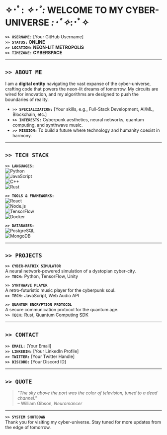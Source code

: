 # **✧･ﾟ: *✧･ﾟ:* WELCOME TO MY CYBER-UNIVERSE *:･ﾟ✧*:･ﾟ✧**

**`>> USERNAME:`** [Your GitHub Username]  
**`>> STATUS:`** **ONLINE**  
**`>> LOCATION:`** **NEON-LIT METROPOLIS**  
**`>> TIMEZONE:`** **CYBERSPACE**  

---

## **`>> ABOUT ME`**

I am a **digital entity** navigating the vast expanse of the cyber-universe, crafting code that powers the neon-lit dreams of tomorrow. My circuits are wired for innovation, and my algorithms are designed to push the boundaries of reality.  

- **`>> SPECIALIZATION:`** [Your skills, e.g., Full-Stack Development, AI/ML, Blockchain, etc.]  
- **`>> INTERESTS:`** Cyberpunk aesthetics, neural networks, quantum computing, and synthwave music.  
- **`>> MISSION:`** To build a future where technology and humanity coexist in harmony.  

---

## **`>> TECH STACK`**

**`>> LANGUAGES:`**  
![Python](https://img.shields.io/badge/-Python-3776AB?style=flat&logo=python&logoColor=white)  
![JavaScript](https://img.shields.io/badge/-JavaScript-F7DF1E?style=flat&logo=javascript&logoColor=black)  
![C++](https://img.shields.io/badge/-C++-00599C?style=flat&logo=c%2B%2B&logoColor=white)  
![Rust](https://img.shields.io/badge/-Rust-000000?style=flat&logo=rust&logoColor=white)  

**`>> TOOLS & FRAMEWORKS:`**  
![React](https://img.shields.io/badge/-React-61DAFB?style=flat&logo=react&logoColor=black)  
![Node.js](https://img.shields.io/badge/-Node.js-339933?style=flat&logo=node.js&logoColor=white)  
![TensorFlow](https://img.shields.io/badge/-TensorFlow-FF6F00?style=flat&logo=tensorflow&logoColor=white)  
![Docker](https://img.shields.io/badge/-Docker-2496ED?style=flat&logo=docker&logoColor=white)  

**`>> DATABASES:`**  
![PostgreSQL](https://img.shields.io/badge/-PostgreSQL-4169E1?style=flat&logo=postgresql&logoColor=white)  
![MongoDB](https://img.shields.io/badge/-MongoDB-47A248?style=flat&logo=mongodb&logoColor=white)  

---

## **`>> PROJECTS`**

**`>> CYBER-MATRIX SIMULATOR`**  
A neural network-powered simulation of a dystopian cyber-city.  
**`>> TECH:`** Python, TensorFlow, Unity  

**`>> SYNTHWAVE PLAYER`**  
A retro-futuristic music player for the cyberpunk soul.  
**`>> TECH:`** JavaScript, Web Audio API  

**`>> QUANTUM ENCRYPTION PROTOCOL`**  
A secure communication protocol for the quantum age.  
**`>> TECH:`** Rust, Quantum Computing SDK  

---

## **`>> CONTACT`**

**`>> EMAIL:`** [Your Email]  
**`>> LINKEDIN:`** [Your LinkedIn Profile]  
**`>> TWITTER:`** [Your Twitter Handle]  
**`>> DISCORD:`** [Your Discord ID]  

---

## **`>> QUOTE`**

> *"The sky above the port was the color of television, tuned to a dead channel."*  
> – William Gibson, *Neuromancer*  

---

**`>> SYSTEM SHUTDOWN`**  
Thank you for visiting my cyber-universe. Stay tuned for more updates from the edge of tomorrow.  